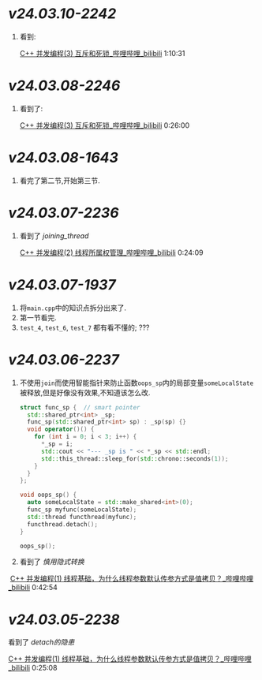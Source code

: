 # *v24.03.10-2242*

1. 看到:

   [C++ 并发编程(3) 互斥和死锁_哔哩哔哩_bilibili](https://www.bilibili.com/video/BV1AN4y1o78q/?spm_id_from=333.788&vd_source=a8a38358873e306ffdd6017aaab418e3) 1:10:31

# *v24.03.08-2246*

1. 看到了:

   [C++ 并发编程(3) 互斥和死锁_哔哩哔哩_bilibili](https://www.bilibili.com/video/BV1AN4y1o78q/?spm_id_from=333.788&vd_source=a8a38358873e306ffdd6017aaab418e3) 0:26:00

# *v24.03.08-1643*

1. 看完了第二节,开始第三节.

# *v24.03.07-2236*
1. 看到了 *joining_thread*

   [C++ 并发编程(2) 线程所属权管理_哔哩哔哩_bilibili](https://www.bilibili.com/video/BV1v8411R7hD/?spm_id_from=333.788&vd_source=a8a38358873e306ffdd6017aaab418e3) 0:24:09

# *v24.03.07-1937*
1. 将`main.cpp`中的知识点拆分出来了.
2. 第一节看完.
3. `test_4`, `test_6`, `test_7` 都有看不懂的; ???

# *v24.03.06-2237*
1. 不使用`join`而使用智能指针来防止函数`oops_sp`内的局部变量`someLocalState`被释放,但是好像没有效果,不知道该怎么改.

   ```cpp
   struct func_sp {  // smart pointer
     std::shared_ptr<int> _sp;
     func_sp(std::shared_ptr<int> sp) : _sp(sp) {}
     void operator()() {
       for (int i = 0; i < 3; i++) {
         *_sp = i;
         std::cout << "--- _sp is " << *_sp << std::endl;
         std::this_thread::sleep_for(std::chrono::seconds(1));
       }
     }
   };
   
   void oops_sp() {
     auto someLocalState = std::make_shared<int>(0);
     func_sp myfunc(someLocalState);
     std::thread functhread(myfunc);
     functhread.detach();
   }
   
   oops_sp();
   ```

2. 看到了 *慎用隐式转换*

​	[C++ 并发编程(1) 线程基础，为什么线程参数默认传参方式是值拷贝？_哔哩哔哩_bilibili](https://www.bilibili.com/video/BV1FP411x73X/?spm_id_from=333.999.0.0&vd_source=a8a38358873e306ffdd6017aaab418e3) 0:42:54



# *v24.03.05-2238*
看到了 *detach的隐患*

[C++ 并发编程(1) 线程基础，为什么线程参数默认传参方式是值拷贝？_哔哩哔哩_bilibili](https://www.bilibili.com/video/BV1FP411x73X/?spm_id_from=333.788&vd_source=a8a38358873e306ffdd6017aaab418e3) 0:25:08
